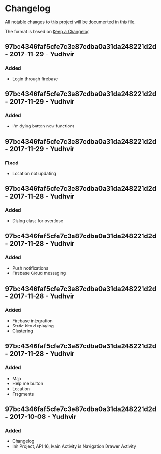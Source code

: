 # Changelog
All notable changes to this project will be documented in this file.

The format is based on [Keep a Changelog](http://keepachangelog.com/en/1.0.0/)
## 97bc4346faf5cfe7c3e87cdba0a31da248221d2d - 2017-11-29 - Yudhvir
### Added
- Login through firebase

## 97bc4346faf5cfe7c3e87cdba0a31da248221d2d - 2017-11-29 - Yudhvir
### Added
- I'm dying button now functions

## 97bc4346faf5cfe7c3e87cdba0a31da248221d2d - 2017-11-29 - Yudhvir
### Fixed
- Location not updating

## 97bc4346faf5cfe7c3e87cdba0a31da248221d2d - 2017-11-28 - Yudhvir
### Added
- Dialog class for overdose

## 97bc4346faf5cfe7c3e87cdba0a31da248221d2d - 2017-11-28 - Yudhvir
### Added
- Push notifications
- Firebase Cloud messaging

## 97bc4346faf5cfe7c3e87cdba0a31da248221d2d - 2017-11-28 - Yudhvir
### Added
- Firebase integration
- Static kits displaying
- Clustering

## 97bc4346faf5cfe7c3e87cdba0a31da248221d2d - 2017-11-28 - Yudhvir
### Added
- Map
- Help me button
- Location
- Fragments

## 97bc4346faf5cfe7c3e87cdba0a31da248221d2d - 2017-10-08 - Yudhvir
### Added
- Changelog
- Init Project, API 16, Main Activity is Navigation Drawer Activity
